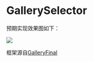 # GallerySelector
预期实现效果图如下：

![](https://github.com/iNerdStack/GallerySelector/blob/master/images/preview.png)

框架源自[GalleryFinal](https://github.com/pengjianbo/GalleryFinal)

